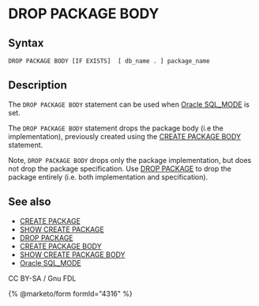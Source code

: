 # DROP PACKAGE BODY

## Syntax

```
DROP PACKAGE BODY [IF EXISTS]  [ db_name . ] package_name
```

## Description

The `DROP PACKAGE BODY` statement can be used when [Oracle SQL\_MODE](broken-reference) is set.

The `DROP PACKAGE BODY` statement drops the package body (i.e the implementation), previously created using the [CREATE PACKAGE BODY](../create/create-package-body.md) statement.

Note, `DROP PACKAGE BODY` drops only the package implementation, but does not drop the package specification. Use [DROP PACKAGE](drop-package.md) to drop the package entirely (i.e. both implementation and specification).

## See also

* [CREATE PACKAGE](../create/create-package.md)
* [SHOW CREATE PACKAGE](../../administrative-sql-statements/show/show-create-package.md)
* [DROP PACKAGE](drop-package.md)
* [CREATE PACKAGE BODY](../create/create-package-body.md)
* [SHOW CREATE PACKAGE BODY](../../administrative-sql-statements/show/show-create-package-body.md)
* [Oracle SQL\_MODE](broken-reference)

CC BY-SA / Gnu FDL

{% @marketo/form formId="4316" %}
